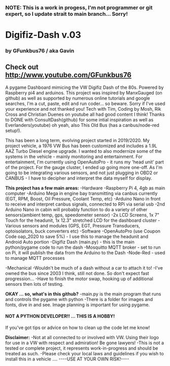### NOTE: This is a work in progess, I'm not programmer or git expert, so I update strait to main branch... Sorry! ###

# Digifiz-Dash v.03
### by GFunkbus76 / aka Gavin
## Check out http://www.youtube.com/GFunkbus76

 A pygame Dashboard mimicing the VW Digifiz Dash of the 80s. Powered by Raspberry pi4 and arduinos. This project was inspired by ManxGauged (on github) as well as supported by numerous online tutorials and google searches, I'm a cut, paste, edit and run coder... so beware. Sorry if I've used your experience and not thanked you! Tech with Tim, Coding by Mosh, Rik Cross and Christian Duenes on youtube all had good content I think! Thanks to DONE with ConsultDash(github) for some intial inspiration as well as Everlanders(youtube) oh yeah, also This Old Bus (has a canbus/node-red setup!).
 
 This has been a long term, evolving project started in 2019/2020. My project vehicle, a 1976 VW Bus has been customized and 
 includes a 1.9L AAZ Turbo Diesel engine upgrade. I wanted to also modernize some of the systems in the vehicle - mainly
 monitoring and entertainment. For entertainment, I'm currently using OpenAutoPro - it runs my 'head unit' part of the project.
 For the gauge cluster, I ended up going more one-off. As I'm going to be integrating various sensors, and not just plugging 
 in OBD2 or CANBUS - I have to decipher and interpret the data myself for display.
 
**This project has a few main areas:** 
  -Hardware 
      -Raspberry Pi 4, 4gb as main computer
      -Arduino Mega in engine bay transmitting via canbus currently (EGT, RPM, Boost, Oil Pressure, Coolant Temp, etc)
      -Arduino Nano in front to receive and interpret canbus signals, connected to RPi via serial usb
      -2nd Arduino Nano in cabin will probably function to do a variety of other sensors(ambient temp, gps, speedometer sensor)
      -2x LCD Screens, 1x 7" Touch for the headunit, 1x 12.3" stretched LCD for the dashboard cluster
      -Various sensors and modules (GPS, EGT, Pressure Transducers, optoisolators, buck converters etc)
  -Software
      -OpenAutoPro (use Coupon Code oap_2020 to save 5%) - I use this to manage the headunit and Android Auto portion
      -Digifiz Dash (main.py) - this is the main python/pygame code to run the dash
      -Mosquitto MQTT broker - set to run on Pi, it will publish the data from the Arduino to the Dash
      -Node-Red - used to manage MQTT processes
      
  -Mechanical
      -Wouldn't be much of a dash without a car to attach it to!
      -I've owned the bus since 2003 I think, still not done. So don't expect fast progression...
      -Have to finish the motor swap, hooking up of additional sensors then lots of testing.
      
**OKAY ... so, what's in this github?**
-main.py is the main program that runs and controls the pygame with python
-There is a folder for images and fonts, dive in and see. Image planning is important for using pygame.

#### NOT A PYTHON DEVELOPER!! ... THIS IS A HOBBY! ####
   If you've got tips or advice on how to clean up the code let me know!
   

 
 **Disclaimer:**
    -Not at all connected to or involved with VW. Using their logo for use in a VW with respect and admiration! Be gone lawyers!
    -This is not a tested or complete project, it represents  work-in-progress and should be treated as such.
    -Please check your local laws and guidelines if you wish to install this in a vehicle ....
    ----USE AT YOUR OWN RISK!----
